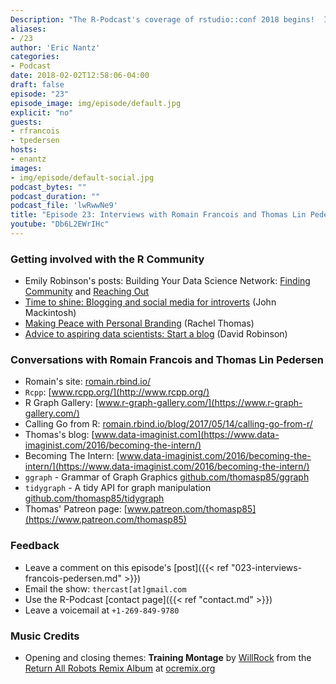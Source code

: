 ```yaml
---
Description: "The R-Podcast's coverage of rstudio::conf 2018 begins!  I have the pleasure of speaking with Romain Francois and Thomas Lin Pedersen.  You'll hear Romain's thoughts on the growth of Rcpp and the project that helped him become closer to the R community.  We also learn about Thomas' journey to enhancing ggplot2 and the new packages he's developed covering network analyses and dynamic APIs from R.  I hope you enjoy episode 23 of the R-Podcast!"
aliases:
- /23
author: 'Eric Nantz'
categories:
- Podcast
date: 2018-02-02T12:58:06-04:00
draft: false
episode: "23"
episode_image: img/episode/default.jpg
explicit: "no"
guests:
- rfrancois
- tpedersen
hosts:
- enantz
images:
- img/episode/default-social.jpg
podcast_bytes: ""
podcast_duration: ""
podcast_file: 'lwRwwNe9'
title: "Episode 23: Interviews with Romain Francois and Thomas Lin Pedersen at rstudio::conf"
youtube: "Db6L2EWrIHc"
---
```


### Getting involved with the R Community

* Emily Robinson's posts: Building Your Data Science Network: [Finding Community](https://robinsones.github.io/Building-Your-Data-Science-Network-Finding-Community/) and [Reaching Out](https://robinsones.github.io/Building-Your-Data-Science-Network-Reaching-Out/)
* [Time to shine: Blogging and social media for introverts](https://www.johnmackintosh.com/2017-12-30-time-to-shine/) (John Mackintosh)
* [Making Peace with Personal Branding](http://www.fast.ai/2017/12/18/personal-brand/) (Rachel Thomas)
* [Advice to aspiring data scientists: Start a blog](http://varianceexplained.org/r/start-blog/) (David Robinson)

### Conversations with Romain Francois and Thomas Lin Pedersen

* Romain's site: [romain.rbind.io/](https://romain.rbind.io/)
* `Rcpp`: [www.rcpp.org/](http://www.rcpp.org/)
* R Graph Gallery: [www.r-graph-gallery.com/](https://www.r-graph-gallery.com/)
* Calling Go from R: [romain.rbind.io/blog/2017/05/14/calling-go-from-r/](https://romain.rbind.io/blog/2017/05/14/calling-go-from-r/)
* Thomas's blog: [www.data-imaginist.com](https://www.data-imaginist.com/2016/becoming-the-intern/)
* Becoming The Intern: [www.data-imaginist.com/2016/becoming-the-intern/](https://www.data-imaginist.com/2016/becoming-the-intern/)
* `ggraph` - Grammar of Graph Graphics [github.com/thomasp85/ggraph](https://github.com/thomasp85/ggraph)
* `tidygraph` - A tidy API for graph manipulation [github.com/thomasp85/tidygraph](https://github.com/thomasp85/tidygraph)
* Thomas' Patreon page: [www.patreon.com/thomasp85](https://www.patreon.com/thomasp85)

### Feedback

- Leave a comment on this episode's [post]({{< ref "023-interviews-francois-pedersen.md" >}})
- Email the show: `thercast[at]gmail.com`
- Use the R-Podcast [contact page]({{< ref "contact.md" >}})
- Leave a voicemail at `+1-269-849-9780`

### Music Credits

- Opening and closing themes: __Training Montage__ by [WillRock](http://ocremix.org/artist/5043/willrock)  from the [Return All Robots Remix Album](http://ocremix.org/events/returnallrobots/) at [ocremix.org](http://ocremix.org/)
